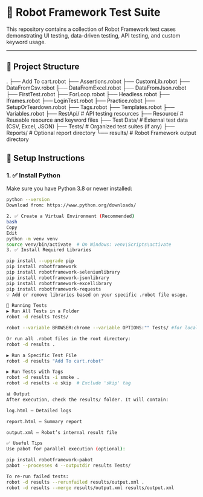 
# 🧪 Robot Framework Test Suite

This repository contains a collection of Robot Framework test cases demonstrating UI testing, data-driven testing, API testing, and custom keyword usage.

---

## 📁 Project Structure

.
├── Add To cart.robot
├── Assertions.robot
├── CustomLib.robot
├── DataFromCsv.robot
├── DataFromExcel.robot
├── DataFromJson.robot
├── FirstTest.robot
├── ForLoop.robot
├── Headless.robot
├── Iframes.robot
├── LoginTest.robot
├── Practice.robot
├── SetupOrTeardown.robot
├── Tags.robot
├── Templates.robot
├── Variables.robot
├── RestApi/ # API testing resources
├── Resource/ # Reusable resource and keyword files
├── Test Data/ # External test data (CSV, Excel, JSON)
├── Tests/ # Organized test suites (if any)
├── Reports/ # Optional report directory
└── results/ # Robot Framework output directory


## 🚀 Setup Instructions

### 1. ✅ Install Python

Make sure you have Python 3.8 or newer installed:

```bash
python --version
Download from: https://www.python.org/downloads/

2. ✅ Create a Virtual Environment (Recommended)
bash
Copy
Edit
python -m venv venv
source venv/bin/activate  # On Windows: venv\Scripts\activate
3. ✅ Install Required Libraries

pip install --upgrade pip
pip install robotframework
pip install robotframework-seleniumlibrary
pip install robotframework-jsonlibrary
pip install robotframework-excellibrary
pip install robotframework-requests
💡 Add or remove libraries based on your specific .robot file usage.

🧪 Running Tests
▶️ Run All Tests in a Folder
robot -d results Tests/

robot --variable BROWSER:chrome --variable OPTIONS:"" Tests/ #for local run

Or run all .robot files in the root directory:
robot -d results .

▶️ Run a Specific Test File
robot -d results "Add To cart.robot"

▶️ Run Tests with Tags
robot -d results -i smoke .
robot -d results -e skip  # Exclude 'skip' tag

📊 Output
After execution, check the results/ folder. It will contain:

log.html – Detailed logs

report.html – Summary report

output.xml – Robot’s internal result file

✅ Useful Tips
Use pabot for parallel execution (optional):

pip install robotframework-pabot
pabot --processes 4 --outputdir results Tests/

To re-run failed tests:
robot -d results --rerunfailed results/output.xml .
robot -d results --merge results/output.xml results/output.xml
